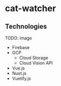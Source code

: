 # cat-watcher

## Technologies
TODO: image

- Firebase
- GCP
  - Cloud Storage
  - Cloud Vision API
- Vue.js
- Nuxt.js
- Vuetify.js
